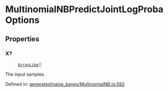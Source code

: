 # MultinomialNBPredictJointLogProbaOptions

## Properties

### X?

> [`ArrayLike`](../types/ArrayLike.md)[]

The input samples.

Defined in:  [generated/naive\_bayes/MultinomialNB.ts:592](https://github.com/transitive-bullshit/scikit-learn-ts/blob/b59c1ff/packages/sklearn/src/generated/naive_bayes/MultinomialNB.ts#L592)
